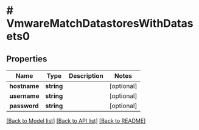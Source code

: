 # # VmwareMatchDatastoresWithDatasets0

## Properties

Name | Type | Description | Notes
------------ | ------------- | ------------- | -------------
**hostname** | **string** |  | [optional]
**username** | **string** |  | [optional]
**password** | **string** |  | [optional]

[[Back to Model list]](../../README.md#models) [[Back to API list]](../../README.md#endpoints) [[Back to README]](../../README.md)
